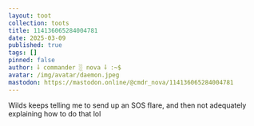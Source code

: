 ```yaml
---
layout: toot
collection: toots
title: 114136065284004781
date: 2025-03-09
published: true
tags: []
pinned: false
author: ⸸ commander ░ nova ⸸ :~$
avatar: /img/avatar/daemon.jpeg
mastodon: https://mastodon.online/@cmdr_nova/114136065284004781
---
```


Wilds keeps telling me to send up an SOS flare, and then not adequately explaining how to do that lol
